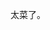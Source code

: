 太菜了。

<!---
Sakkana/Sakkana is a ✨ special ✨ repository because its `README.md` (this file) appears on your GitHub profile.
You can click the Preview link to take a look at your changes.
- 👋 Hi, I’m @Sakkana
- 👀 I’m interested in sleeping
- 🌱 I’m currently learning sleeping
- 💞️ I’m looking to collaborate on how to fall in sleep better
- 📫 Don't reach me whicling sleeping 
![GithubStats](https://github-readme-stats.vercel.app/api?username=Sakkana&show_icons=true&theme=white&count_private=true)
--->


